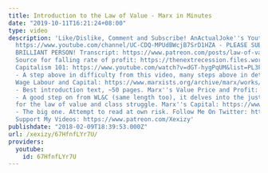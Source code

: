 ```yaml
---
title: Introduction to the Law of Value - Marx in Minutes
date: "2019-10-11T16:21:24+08:00"
type: video
description: 'Like/Dislike, Comment and Subscribe! AnActualJoke''s Youtube Channel:
  https://www.youtube.com/channel/UC-CDQ-MPUdBWcjB7SrD1HZA - PLEASE SUBSCRIBE TO THIS
  BRILLIANT PERSON! Transcript: https://www.patreon.com/posts/law-of-value-16475109
  Source for falling rate of profit: https://thenextrecession.files.wordpress.com/2014/05/maito__esteban_ezequiel_-_piketty_against_piketty_on_evaluation_on_review_of_political_economy-libre.pdf
  Capitalism 101: https://www.youtube.com/watch?v=dGT-hygPqUM&list=PL3F695D99C91FC6F7
  - A step above in difficulty from this video, many steps above in detail. Marx''s
  Wage Labour and Capital: https://www.marxists.org/archive/marx/works/download/Marx_Wage_Labour_and_Capital.pdf
  - Best introduction text, ~50 pages. Marx''s Value Price and Profit: https://www.marxists.org/archive/marx/works/download/pdf/value-price-profit.pdf
  - A good step on from WL&C (same length too), it delves into the justifications
  for the law of value and class struggle. Marx''s Capital: https://www.marxists.org/archive/marx/works/download/pdf/Capital-Volume-I.pdf
  - The big one. Attempt to read at own risk. Follow Me On Twitter: https://twitter.com/muke010
  Support My Videos: https://www.patreon.com/Xexizy'
publishdate: "2018-02-09T18:39:53.000Z"
url: /xexizy/67HfnfLYr7U/
providers:
  youtube:
    id: 67HfnfLYr7U
---
```

